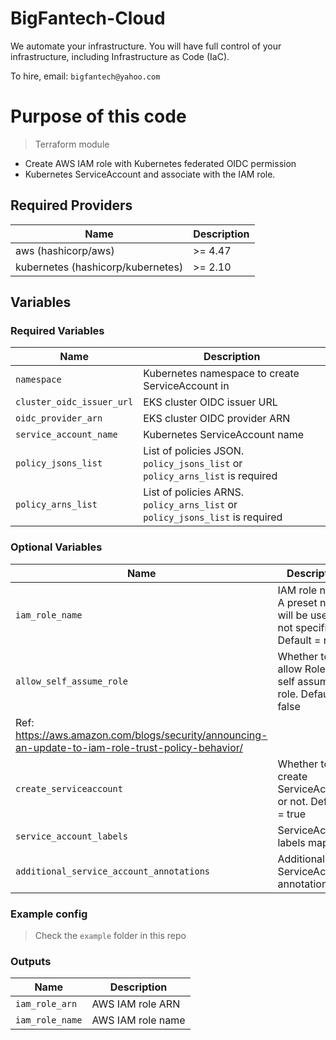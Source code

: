 # BigFantech-Cloud

We automate your infrastructure.
You will have full control of your infrastructure, including Infrastructure as Code (IaC).

To hire, email: `bigfantech@yahoo.com`

# Purpose of this code

> Terraform module

- Create AWS IAM role with Kubernetes federated OIDC permission
- Kubernetes ServiceAccount and associate with the IAM role.

## Required Providers

| Name                              | Description |
| --------------------------------- | ----------- |
| aws (hashicorp/aws)               | >= 4.47     |
| kubernetes (hashicorp/kubernetes) | >= 2.10     |

## Variables

### Required Variables

| Name                      | Description                                                                  |
| ------------------------- | ---------------------------------------------------------------------------- |
| `namespace`               | Kubernetes namespace to create ServiceAccount in                             |
| `cluster_oidc_issuer_url` | EKS cluster OIDC issuer URL                                                  |
| `oidc_provider_arn`       | EKS cluster OIDC provider ARN                                                |
| `service_account_name`    | Kubernetes ServiceAccount name                                               |
| `policy_jsons_list`       | List of policies JSON. `policy_jsons_list` or `policy_arns_list` is required |
| `policy_arns_list`        | List of policies ARNS. `policy_arns_list` or `policy_jsons_list` is required |

### Optional Variables

| Name                                                                                               | Description                                                                |
| -------------------------------------------------------------------------------------------------- | -------------------------------------------------------------------------- |
| `iam_role_name`                                                                                    | IAM role name. A preset name will be used if not specified. Default = null |
| `allow_self_assume_role`                                                                           | Whether to allow Role to self assume the role. Default = false             |
| Ref: https://aws.amazon.com/blogs/security/announcing-an-update-to-iam-role-trust-policy-behavior/ |
| `create_serviceaccount`                                                                            | Whether to create ServiceAccount or not. Default = true                    |
| `service_account_labels`                                                                           | ServiceAccount labels map                                                  |
| `additional_service_account_annotations`                                                           | Additional ServiceAccount annotations                                      |

### Example config

> Check the `example` folder in this repo

### Outputs

| Name            | Description       |
| --------------- | ----------------- |
| `iam_role_arn`  | AWS IAM role ARN  |
| `iam_role_name` | AWS IAM role name |
